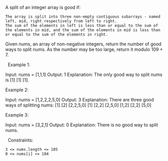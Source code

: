 A split of an integer array is good if:


	The array is split into three non-empty contiguous subarrays - named left, mid, right respectively from left to right.
	The sum of the elements in left is less than or equal to the sum of the elements in mid, and the sum of the elements in mid is less than or equal to the sum of the elements in right.


Given nums, an array of non-negative integers, return the number of good ways to split nums. As the number may be too large, return it modulo 109 + 7.

 
Example 1:

Input: nums = [1,1,1]
Output: 1
Explanation: The only good way to split nums is [1] [1] [1].

Example 2:

Input: nums = [1,2,2,2,5,0]
Output: 3
Explanation: There are three good ways of splitting nums:
[1] [2] [2,2,5,0]
[1] [2,2] [2,5,0]
[1,2] [2,2] [5,0]


Example 3:

Input: nums = [3,2,1]
Output: 0
Explanation: There is no good way to split nums.

 
Constraints:


	3 <= nums.length <= 105
	0 <= nums[i] <= 104

